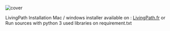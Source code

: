 ![cover](https://github.com/user-attachments/assets/16e78526-842c-4dbb-93e1-23544c3bf757)

LivingPath Installation
Mac / windows installer available on : [LivingPath.fr](http://livingpath.fr)
or
Run sources with python 3
used libraries on requirement.txt


